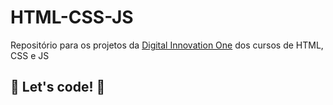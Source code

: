 # HTML-CSS-JS
Repositório para os projetos da [Digital Innovation One](https://digitalinnovation.one/) dos cursos de HTML, CSS e JS

## 🚀 Let's code! 🚀